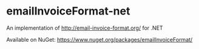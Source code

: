 # emailInvoiceFormat-net
An implementation of http://email-invoice-format.org/ for .NET

Available on NuGet: https://www.nuget.org/packages/emailInvoiceFormat/
